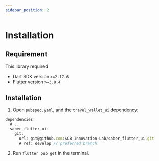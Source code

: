 ```yaml
---
sidebar_position: 2
---
```


# Installation

## Requirement

This library required

- Dart SDK version `>=2.17.6`
- Flutter version `>=3.0.4`

## Installation

1. Open `pubspec.yaml`, and the `travel_wallet_ui` dependency:

```jsx title="pubspec.yaml"
dependencies:
  # ...
  saber_flutter_ui:
    git:
      url: git@github.com:SCB-Innovation-Lab/saber_flutter_ui.git
      # ref: develop // preferred branch
```

2. Run `flutter pub get` in the terminal.

